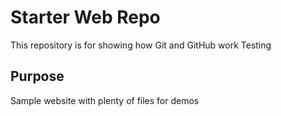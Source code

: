 # Starter Web Repo

This repository is for showing how Git and GitHub work
Testing

## Purpose

Sample website with plenty of files for demos
